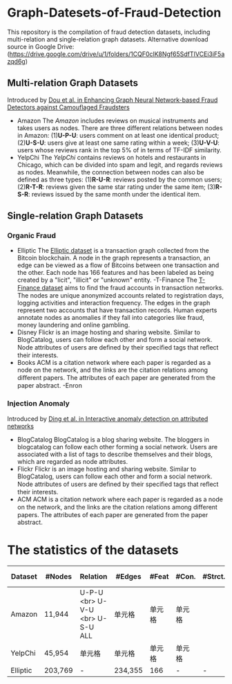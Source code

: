 # Graph-Datesets-of-Fraud-Detection
This repository is the compilation of fraud detection datasets, including multi-relation and single-relation graph datasets.
Alternative download source in Google Drive: (https://drive.google.com/drive/u/1/folders/1CQF0clK8Ngf65SdfTIVCEi3iF5azqd6g)
## Multi-relation Graph Datasets
Introduced by [Dou et al. in Enhancing Graph Neural Network-based Fraud Detectors against Camouflaged Fraudsters](https://dl.acm.org/doi/abs/10.1145/3340531.3411903)
* Amazon
The _Amazon_ includes reviews on musical instruments and takes users as nodes.
There are three different relations between nodes in Amazon: (1)__U-P-U__: users comment on at least one identical product; (2)__U-S-U__: users give at least one same rating within a week;  (3)__U-V-U__: users whose reviews rank in the top 5\% of in terms of TF-IDF similarity. 
* YelpChi
The _YelpChi_ contains reviews on hotels and restaurants in Chicago, which can be divided into spam and legit, and regards reviews as nodes. Meanwhile, the connection between nodes can also be defined as three types: (1)__R-U-R__: reviews posted by the common users; (2)__R-T-R__: reviews given the same star rating under the same item; (3)__R-S-R__: reviews issued by the same month under the identical item.
## Single-relation Graph Datasets

### Organic Fraud

- Elliptic 
The [Elliptic dataset](https://www.kaggle.com/datasets/ellipticco/elliptic-data-set) is a transaction graph collected from the Bitcoin blockchain. A node in the graph represents a transaction, an edge can be viewed as a flow of Bitcoins between one transaction and the other. Each node has 166 features and has been labeled as being created by a "licit", "illicit" or "unknown" entity.
-T-Finance
The [T-Finance dataset](https://proceedings.mlr.press/v162/tang22b.html) aims to ﬁnd the fraud accounts in transaction networks. The nodes are unique anonymized accounts related to registration days, logging activities and interaction frequency. The edges in the graph represent two accounts that have transaction records. Human experts annotate nodes as anomalies if they fall into categories like fraud, money laundering and online gambling.
- Disney
Flickr is an image hosting and sharing website. Similar to BlogCatalog, users can follow each other and form a social network. Node attributes of users are deﬁned by their speciﬁed tags that reﬂect their interests.
- Books
ACM is a citation network where each paper is regarded as a node on the network, and the links are the citation relations among diﬀerent papers. The attributes of each paper are generated from the paper abstract.
-Enron


### Injection Anomaly

Introduced by [Ding et al. in Interactive anomaly detection on attributed networks](https://dl.acm.org/doi/abs/10.1145/3289600.3290964)

- BlogCatalog
BlogCatalog is a blog sharing website. The bloggers in blogcatalog can follow each other forming a social network. Users are associated with a list of tags to describe themselves and their blogs, which are regarded as node attributes.
- Flickr
Flickr is an image hosting and sharing website. Similar to BlogCatalog, users can follow each other and form a social network. Node attributes of users are deﬁned by their speciﬁed tags that reﬂect their interests.
- ACM
ACM is a citation network where each paper is regarded as a node on the network, and the links are the citation relations among diﬀerent papers. The attributes of each paper are generated from the paper abstract.

# The statistics of the datasets

|  Dataset | #Nodes | Relation| #Edges | #Feat | #Con. | #Strct. | #Outliers | Outlier Ratio |
| --- | --- | --- | --- | --- | --- | --- | --- | --- |
| Amazon  | 11,944 |U-P-U <br\> U-V-U <br\> U-S-U ALL|单元格|单元格|单元格|
| YelpChi  | 45,954 |单元格|单元格|单元格|单元格|
| Elliptic | 203,769 | - | 234,355 | 166 | - | - | 4,545 | 2.23% |
